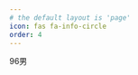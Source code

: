 ```yaml
---
# the default layout is 'page'
icon: fas fa-info-circle
order: 4
---
```


> <!--Add Markdown syntax content to file `_tabs/about.md`{: .filepath } and it will show up on this page.
>  {: .prompt-tip }-->

96男
